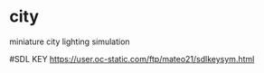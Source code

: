 # city
 miniature city lighting simulation

#SDL KEY
https://user.oc-static.com/ftp/mateo21/sdlkeysym.html
